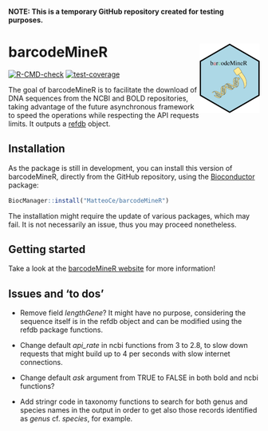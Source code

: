 
<!-- README.md is generated from README.Rmd. Please edit that file -->

**NOTE: This is a temporary GitHub repository created for testing
purposes.**

# barcodeMineR <img src="man/figures/logo.png" align="right" height="139" alt="" />

<!-- badges: start -->

[![R-CMD-check](https://github.com/MatteoCe/barcodeMineR/actions/workflows/R-CMD-check.yaml/badge.svg)](https://github.com/MatteoCe/barcodeMineR/actions/workflows/R-CMD-check.yaml)
[![test-coverage](https://github.com/MatteoCe/barcodeMineR/actions/workflows/test-coverage.yaml/badge.svg)](https://github.com/MatteoCe/barcodeMineR/actions/workflows/test-coverage.yaml)
<!-- badges: end -->

The goal of barcodeMineR is to facilitate the download of DNA sequences
from the NCBI and BOLD repositories, taking advantage of the future
asynchronous framework to speed the operations while respecting the API
requests limits. It outputs a
[refdb](https://github.com/fkeck/refdb?tab=readme-ov-file#refdb-a-reference-database-manager-for-r)
object.

## Installation

As the package is still in development, you can install this version of
barcodeMineR, directly from the GitHub repository, using the
[Bioconductor](https://www.bioconductor.org/install/) package:

``` r
BiocManager::install("MatteoCe/barcodeMineR")
```

The installation might require the update of various packages, which may
fail. It is not necessarily an issue, thus you may proceed nonetheless.

## Getting started

Take a look at the [barcodeMineR
website](https://matteoce.github.io/barcodeMineR/) for more information!

## Issues and ‘to dos’

- Remove field *lengthGene*? It might have no purpose, considering the
  sequence itself is in the refdb object and can be modified using the
  refdb package functions.

- Change default *api_rate* in ncbi functions from 3 to 2.8, to slow
  down requests that might build up to 4 per seconds with slow internet
  connections.

- Change default *ask* argument from TRUE to FALSE in both bold and ncbi
  functions?

- Add stringr code in taxonomy functions to search for both genus and
  species names in the output in order to get also those records
  identified as *genus* cf. *species*, for example.
